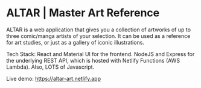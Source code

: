 # ALTAR | Master Art Reference

ALTAR is a web application that gives you a collection of artworks of up to three comic/manga artists of your selection. It can be used as a reference for art studies, or just as a gallery of iconic illustrations.

Tech Stack: React and Material UI for the frontend. NodeJS and Express for the underlying REST API, which is hosted with Netlify Functions (AWS Lambda). Also, LOTS of Javascript.

Live demo: https://altar-art.netlify.app
